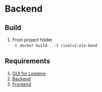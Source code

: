 # Backend

## Build

1. From project folder
   * `docker build . -t rivals2-elo-bend`

## Requirements

1. [GUI for Logging](https://github.com/sillypears/rivals2-log-parser)
2. [Backend](https://github.com/sillypears/rivals2-elo-backend)
3. [Frontend](https://github.com/sillypears/rivals2-elo-frontend)